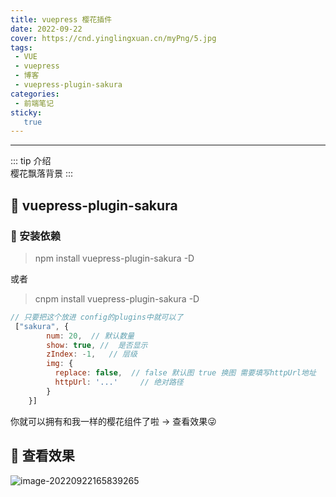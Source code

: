 ```yaml
---
title: vuepress 樱花插件
date: 2022-09-22
cover: https://cnd.yinglingxuan.cn/myPng/5.jpg
tags:
 - VUE
 - vuepress
 - 博客
 - vuepress-plugin-sakura
categories: 
 - 前端笔记
sticky: 
   true
---
```


---

::: tip 介绍<br>
  樱花飘落背景
:::

<!-- more -->



## :flags: vuepress-plugin-sakura


### 📎 安装依赖
> npm install vuepress-plugin-sakura -D

或者

>cnpm install vuepress-plugin-sakura -D


```js
// 只要把这个放进 config的plugins中就可以了
 ["sakura", {
        num: 20,  // 默认数量
        show: true, //  是否显示
        zIndex: -1,   // 层级
        img: {
          replace: false,  // false 默认图 true 换图 需要填写httpUrl地址
          httpUrl: '...'     // 绝对路径
        }     
    }]
```

你就可以拥有和我一样的樱花组件了啦 -> 查看效果:stuck_out_tongue_winking_eye:

## :flags: 查看效果

![image-20220922165839265](https://cnd.yinglingxuan.cn/myPng/image-20220922165839265.png)
